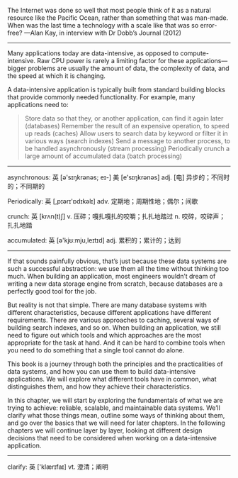 The Internet was done so well that most people think of it as a natural resource like the Pacific Ocean, rather than something that was man-made. When was the last time a technology with a scale like that was so error-free?
                                                                          —Alan Kay, in interview with Dr Dobb’s Journal (2012)

----
Many applications today are data-intensive, as opposed to compute-intensive. Raw CPU power is rarely a limiting factor for these applications—bigger problems are usually the amount of data, the complexity of data, and the speed at which it is changing.

A data-intensive application is typically built from standard building blocks that provide commonly needed functionality. For example, many applications need to:
> Store data so that they, or another application, can find it again later (databases)
> Remember the result of an expensive operation, to speed up reads (caches)
> Allow users to search data by keyword or filter it in various ways (search indexes)
> Send a message to another process, to be handled asynchronously (stream processing)
> Periodically crunch a large amount of accumulated data (batch processing)

----

asynchronous: 英 [ə'sɪŋkrənəs; eɪ-] 美 [e'sɪŋkrənəs] adj. [电] 异步的；不同时的；不同期的

Periodically: 英 [,pɪərɪ'ɒdɪkəlɪ] adv. 定期地；周期性地；偶尔；间歇

crunch: 英 [krʌn(t)ʃ] v. 压碎；嘎扎嘎扎的咬嚼；扎扎地踏过 n. 咬碎，咬碎声；扎扎地踏 

accumulated: 英 [ə'kjʊ:mju,leɪtɪd] adj. 累积的；累计的；达到

----

If that sounds painfully obvious, that’s just because these data systems are such a successful abstraction: we use them all the time without thinking too much. When building an application, most engineers wouldn’t dream of writing a new data storage engine from scratch, because databases are a perfectly good tool for the job.

But reality is not that simple. There are many database systems with different characteristics, because different applications have different requirements. There are various approaches to caching, several ways of building search indexes, and so on. When building an application, we still need to figure out which tools and which approaches are the most appropriate for the task at hand. And it can be hard to combine tools when you need to do something that a single tool cannot do alone.

This book is a journey through both the principles and the practicalities of data systems, and how you can use them to build data-intensive applications. We will explore what different tools have in common, what distinguishes them, and how they achieve their characteristics.

In this chapter, we will start by exploring the fundamentals of what we are trying to achieve: reliable, scalable, and maintainable data systems. We’ll clarify what those things mean, outline some ways of thinking about them, and go over the basics that we will need for later chapters. In the following chapters we will continue layer by layer, looking at different design decisions that need to be considered when working on a data-intensive application.

----
clarify: 英 ['klærɪfaɪ] vt. 澄清；阐明
